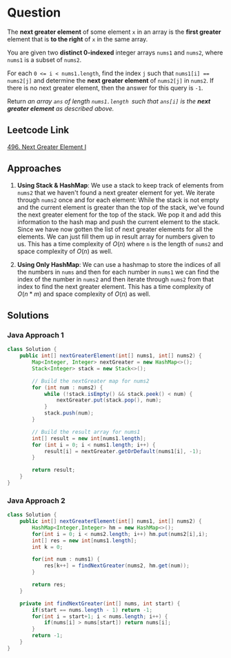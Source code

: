 # Question

The **next greater element** of some element `x` in an array is the **first greater** element that is **to the right** of `x` in the same array.

You are given two **distinct 0-indexed** integer arrays `nums1` and `nums2`, where `nums1` is a subset of `nums2`.

For each `0 <= i < nums1.length`, find the index `j` such that `nums1[i] == nums2[j]` and determine the **next greater element** of `nums2[j]` in `nums2`. If there is no next greater element, then the answer for this query is `-1`.

Return _an array `ans` of length `nums1.length `such that `ans[i]` is the **next greater element** as described above._

## Leetcode Link

[496. Next Greater Element I](https://leetcode.com/problems/next-greater-element-i/)

## Approaches

1. **Using Stack & HashMap**: We use a stack to keep track of elements from `nums2` that we haven't found a next greater element for yet. We iterate through `nums2` once and for each element: While the stack is not empty and the current element is greater than the top of the stack, we've found the next greater element for the top of the stack. We pop it and add this information to the hash map and push the current element to the stack. Since we have now gotten the list of next greater elements for all the elements. We can just fill them up in result array for numbers given to us. This has a time complexity of $O(n)$ where `n` is the length of `nums2` and space complexity of $O(n)$ as well.

2. **Using Only HashMap**: We can use a hashmap to store the indices of all the numbers in `nums` and then for each number in `nums1` we can find the index of the number in `nums2` and then iterate through `nums2` from that index to find the next greater element. This has a time complexity of $O(n*m)$ and space complexity of $O(n)$ as well.

## Solutions

### Java Approach 1

```java
class Solution {
    public int[] nextGreaterElement(int[] nums1, int[] nums2) {
        Map<Integer, Integer> nextGreater = new HashMap<>();
        Stack<Integer> stack = new Stack<>();

        // Build the nextGreater map for nums2
        for (int num : nums2) {
            while (!stack.isEmpty() && stack.peek() < num) {
                nextGreater.put(stack.pop(), num);
            }
            stack.push(num);
        }

        // Build the result array for nums1
        int[] result = new int[nums1.length];
        for (int i = 0; i < nums1.length; i++) {
            result[i] = nextGreater.getOrDefault(nums1[i], -1);
        }

        return result;
    }
}
```

### Java Approach 2

```java
class Solution {
    public int[] nextGreaterElement(int[] nums1, int[] nums2) {
        HashMap<Integer,Integer> hm = new HashMap<>();
        for(int i = 0; i < nums2.length; i++) hm.put(nums2[i],i);
        int[] res = new int[nums1.length];
        int k = 0;

        for(int num : nums1) {
            res[k++] = findNextGreater(nums2, hm.get(num));
        }

        return res;
    }

    private int findNextGreater(int[] nums, int start) {
        if(start == nums.length - 1) return -1;
        for(int i = start+1; i < nums.length; i++) {
            if(nums[i] > nums[start]) return nums[i];
        }
        return -1;
    }
}
```
